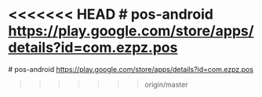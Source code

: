 <<<<<<< HEAD
﻿# pos-android
https://play.google.com/store/apps/details?id=com.ezpz.pos
=======
﻿# pos-android
https://play.google.com/store/apps/details?id=com.ezpz.pos
>>>>>>> origin/master
